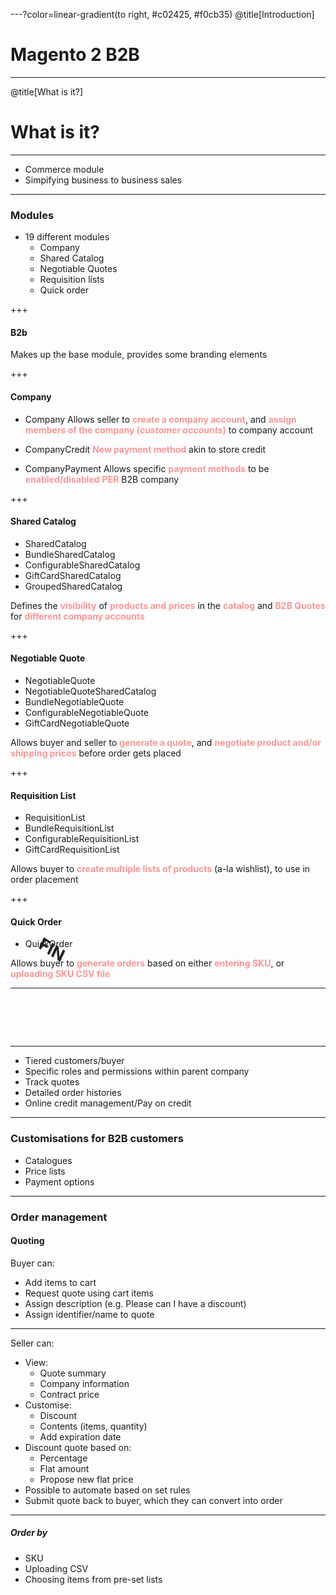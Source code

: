 ---?color=linear-gradient(to right, #c02425, #f0cb35)
@title[Introduction]

# Magento 2 B2B

---
@title[What is it?]

# What is it?

---

* Commerce module
* Simpifying business to business sales

---

### Modules

* 19 different modules
    * Company
    * Shared Catalog
    * Negotiable Quotes
    * Requisition lists
    * Quick order

+++

#### B2b

Makes up the base module, provides some branding elements

+++

#### Company

* Company
Allows seller to **<span style="color: #ff9696">create a company account</span>**, and **<span style="color: #ff9696">assign members of the company (*customer accounts*)</span>** to company account

* CompanyCredit
**<span style="color: #ff9696">New payment method</span>** akin to store credit

* CompanyPayment
Allows specific **<span style="color: #ff9696">payment methods</span>** to be **<span style="color: #ff9696">enabled/disabled</span>** **<span style="color: #ff9696">PER</span>** B2B company

+++

#### Shared Catalog

* SharedCatalog
* BundleSharedCatalog
* ConfigurableSharedCatalog
* GiftCardSharedCatalog
* GroupedSharedCatalog

Defines the **<span style="color: #ff9696">visibility</span>** of **<span style="color: #ff9696">products and prices</span>** in the **<span style="color: #ff9696">catalog</span>** and **<span style="color: #ff9696">B2B Quotes**
for **<span style="color: #ff9696">different company accounts**


+++

#### Negotiable Quote

* NegotiableQuote
* NegotiableQuoteSharedCatalog
* BundleNegotiableQuote
* ConfigurableNegotiableQuote
* GiftCardNegotiableQuote

Allows buyer and seller to **<span style="color: #ff9696">generate a quote</span>**, and **<span style="color: #ff9696">negotiate product and/or shipping prices</span>** before order gets placed

+++

#### Requisition List

* RequisitionList
* BundleRequisitionList
* ConfigurableRequisitionList
* GiftCardRequisitionList

Allows buyer to **<span style="color: #ff9696">create multiple lists of products</span>** (a-la wishlist), to use in order placement

+++

#### Quick Order
* QuickOrder

Allows buyer to **<span style="color: #ff9696">generate orders</span>** based on either **<span style="color: #ff9696">entering SKU</span>**, or **<span style="color: #ff9696">uploading SKU CSV file</span>**

---


# FIN

<style>
#fin {
    -webkit-transform-style: preserve-3d;
    -webkit-animation: spin 3s infinite ease-out;
    animation: spin 3s infinite;
}

@-webkit-keyframes spin {
  0% {-webkit-transform: rotateX(740deg) rotateY(20deg) rotateZ(20deg);}
  100% {-webkit-transform: rotateX(20deg) rotateY(740deg) rotateZ(740deg);}
}

@keyframes spin {
  0% {-webkit-transform: rotateX(740deg) rotateY(20deg) rotateZ(20deg);}
  100% {-webkit-transform: rotateX(20deg) rotateY(740deg) rotateZ(740deg);}
}
</style>

---

* Tiered customers/buyer
* Specific roles and permissions within parent company
* Track quotes
* Detailed order histories
* Online credit management/Pay on credit

---
### Customisations for B2B customers
* Catalogues
* Price lists
* Payment options

---
### Order management
#### Quoting
Buyer can:
* Add items to cart
* Request quote using cart items
* Assign description (e.g. Please can I have a discount)
* Assign identifier/name to quote

---

Seller can:
* View:
   * Quote summary
   * Company information
   * Contract price
* Customise:
    * Discount
    * Contents (items, quantity)
    * Add expiration date
* Discount quote based on:
    * Percentage
    * Flat amount
    * Propose new flat price
* Possible to automate based on set rules
* Submit quote back to buyer, which they can convert into order 

---

##### Order by
* SKU
* Uploading CSV
* Choosing items from pre-set lists
